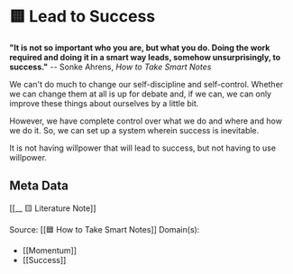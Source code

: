 # 🟨 Lead to Success

__"It is not so important who you are, but what you do. Doing the work required and doing it in a smart way leads, somehow unsurprisingly, to success."__ -- Sonke Ahrens, *How to Take Smart Notes*

We can't do much to change our self-discipline and self-control. Whether we can change them at all is up for debate and, if we can, we can only improve these things about ourselves by a little bit.

However, we have complete control over what we do and where and how we do it. So, we can set up a system wherein success is inevitable.

It is not having willpower that will lead to success, but not having to use willpower.

## Meta Data
[[__ 🟨 Literature Note]]

Source: [[🟦 How to Take Smart Notes]]
Domain(s):
- [[Momentum]]
- [[Success]]
